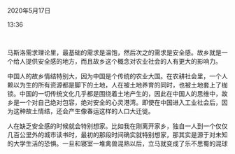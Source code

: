  

2020年5月17日

13:36

 

马斯洛需求理论里，最基础的需求是温饱，然后次之的需求是安全感。故乡就是一个给人提供安全感的地方，而且故乡这个概念对农业社会的人有更大的影响力。

中国人的故乡情结特别大，因为中国是个传统的农业大国。在农耕社会里，一个人赖以为生的所有资源都是脚下的土地，人在被土地养育的同时，也被土地套上了枷锁。中国的一切传统文化几乎都是围绕着土地产生的，因此在中国人的思维中，故乡是一个对自己绝对包容，绝对安全的心灵港湾。即使在中国进入工业社会后，因为这种故土情结，还会产生像春运这样的人口大迁徙。

人在缺乏安全感的时候就会特别想家。比如我在刚离开家乡，独自一人到一个仅仅几百公里外的城市读书时，最初的那段时间确实就特别想家，那其实是源于对未知的大学生活的恐惧。一旦和寝室一堆禽兽混熟以后，立马就变成了乐不思蜀的混球
